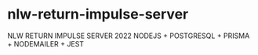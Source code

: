 # nlw-return-impulse-server
NLW RETURN IMPULSE SERVER 2022
NODEJS + POSTGRESQL + PRISMA + NODEMAILER + JEST
